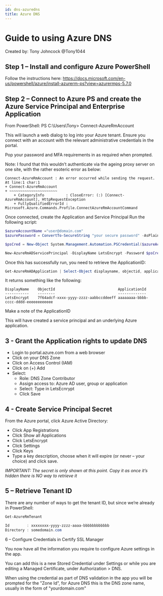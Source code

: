```yaml
---
id: dns-azuredns
title: Azure DNS
---
```


# Guide to using Azure DNS

Created by: Tony Johncock @Tony1044

## Step 1 – Install and configure Azure PowerShell

Follow the instructions here: https://docs.microsoft.com/en-us/powershell/azure/install-azurerm-ps?view=azurermps-5.7.0

## Step 2 – Connect to Azure PS and create the Azure Service Principal and Enterprise Application
From PowerShell:
PS C:\Users\Tony> Connect-AzureRmAccount

This will launch a web dialog to log into your Azure tenant. Ensure you connect with an account with the relevant administrative credentials in the portal.

Pop your password and MFA requirements in as required when prompted.

Note: I found that this wouldn’t authenticate via the ageing proxy server on one site, with the rather esoteric error as below:

```
Connect-AzureRmAccount : An error occurred while sending the request.
At line:1 char:1
+ Connect-AzureRmAccount
+ ~~~~~~~~~~~~~~~~~~~~~~
    + CategoryInfo          : CloseError: (:) [Connect-AzureRmAccount], HttpRequestException
    + FullyQualifiedErrorId : Microsoft.Azure.Commands.Profile.ConnectAzureRmAccountCommand
```

Once connected, create the Application and Service Principal
Run the following script:

```powershell
$azureAccountName ="user@domain.com"
$azurePassword = ConvertTo-SecureString "your secure password" -AsPlainText -Force

$psCred = New-Object System.Management.Automation.PSCredential($azureAccountName, $azurePassword) 

New-AzureRmADServicePrincipal -DisplayName LetsEncrypt -Password $psCred
```

Once this has successfully run, you need to retrieve the ApplicationID:

```powershell
Get-AzureRmADApplication | Select-Object displayname, objectid, applicationid
```

It returns something like the following:

```
DisplayName    ObjectId                             ApplicationId                       
-----------    --------                             -------------                       
LetsEncrypt    7f64adcf-xxxx-yyyy-zzzz-aabbccddeeff aaaaaaaa-bbbb-cccc-dddd-eeeeeeeeeeee
```

Make a note of the ApplicationID

This will have created a service principal and an underlying Azure application.

## 3 - Grant the Application rights to update DNS
- Login to portal.azure.com from a web browser
- Click on your DNS Zone
- Click on Access Control (IAM)
- Click on (+) Add
- Select:
    - Role: DNS Zone Contributor
    - Assign access to: Azure AD user, group or application
    - Select: Type in LetsEcnrypt
    - Click Save

## 4 - Create Service Principal Secret

From the Azure portal, click Azure Active Directory:

- Click App Registrations
- Click Show all Applications
- Click LetsEncrypt
- Click Settings
- Click Keys
- Type a key description, choose when it will expire (or never – your choice) and click save.

*IMPORTANT: The secret is only shown at this point. Copy it as once it’s hidden there is NO way to retrieve it*

## 5 – Retrieve Tenant ID
There are any number of ways to get the tenant ID, but since we’re already in PowerShell:

```powershell
Get-AzureRmTenant

Id        : xxxxxxxx-yyyy-zzzz-aaaa-bbbbbbbbbbbb
Directory : somedomain.com
```
 
6 – Configure Credentials in Certify SSL Manager

You now have all the information you require to configure Azure settings in the app. 

You can add this is a new Stored Credential under Settings or while you are editing a Managed Certificate, under Authorization > DNS. 

When using the credential as part of DNS validation in the app you will be prompted for the "Zone Id", for Azure DNS this is the DNS zone name, usually in the form of "yourdomain.com"
